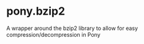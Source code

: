 # pony.bzip2
A wrapper around the bzip2 library to allow for easy compression/decompression in Pony
